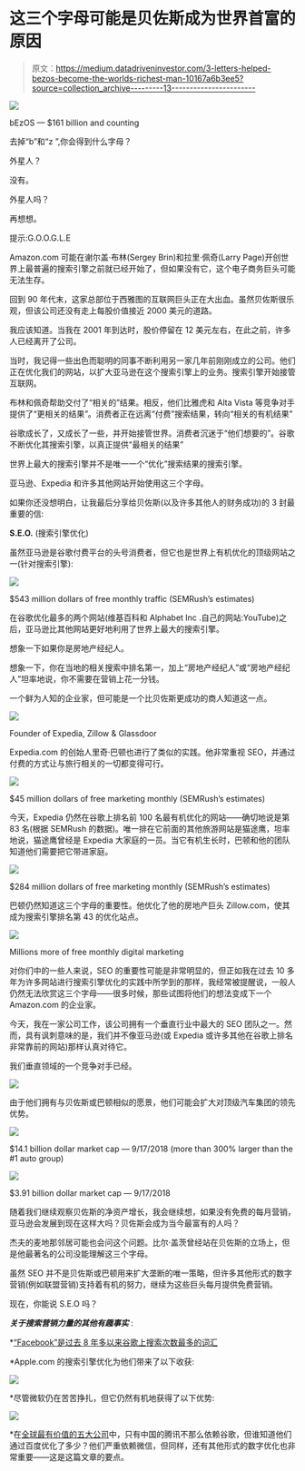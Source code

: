 # 这三个字母可能是贝佐斯成为世界首富的原因

> 原文：<https://medium.datadriveninvestor.com/3-letters-helped-bezos-become-the-worlds-richest-man-10167a6b3ee5?source=collection_archive---------13----------------------->

![](img/5d9ac2f04ca6bdb63a604058083b3119.png)

bEzOS — $161 billion and counting

去掉“b”和“z ”,你会得到什么字母？

外星人？

没有。

外星人吗？

再想想。

提示:G.O.O.G.L.E

Amazon.com 可能在谢尔盖·布林(Sergey Brin)和拉里·佩奇(Larry Page)开创世界上最普遍的搜索引擎之前就已经开始了，但如果没有它，这个电子商务巨头可能无法生存。

回到 90 年代末，这家总部位于西雅图的互联网巨头正在大出血。虽然贝佐斯很乐观，但该公司还没有走上每股价值接近 2000 美元的道路。

我应该知道。当我在 2001 年到达时，股价停留在 12 美元左右，在此之前，许多人已经离开了公司。

当时，我记得一些出色而聪明的同事不断利用另一家几年前刚刚成立的公司。他们正在优化我们的网站，以扩大亚马逊在这个搜索引擎上的业务。搜索引擎开始接管互联网。

布林和佩奇帮助交付了“相关的”结果。相反，他们比雅虎和 Alta Vista 等竞争对手提供了“更相关的结果”。消费者正在远离“付费”搜索结果，转向“相关的有机结果”

谷歌成长了，又成长了一些，并开始接管世界。消费者沉迷于“他们想要的”。谷歌不断优化其搜索引擎，以真正提供“最相关的结果”

世界上最大的搜索引擎并不是唯一一个“优化”搜索结果的搜索引擎。

亚马逊、Expedia 和许多其他网站开始使用这三个字母。

如果你还没想明白，让我最后分享给贝佐斯(以及许多其他人的财务成功)的 3 封最重要的信:

**S.E.O.** (搜索引擎优化)

虽然亚马逊是谷歌付费平台的头号消费者，但它也是世界上有机优化的顶级网站之一(针对搜索引擎):

![](img/63e5293c81ec19c2884137c0b39f06c6.png)

$543 million dollars of free monthly traffic (SEMRush’s estimates)

在谷歌优化最多的两个网站(维基百科和 Alphabet Inc .自己的网站:YouTube)之后，亚马逊比其他网站更好地利用了世界上最大的搜索引擎。

想象一下如果你是房地产经纪人。

想象一下，你在当地的相关搜索中排名第一，加上“房地产经纪人”或“房地产经纪人”坦率地说，你不需要在营销上花一分钱。

一个鲜为人知的企业家，但可能是一个比贝佐斯更成功的商人知道这一点。

![](img/2ad8eafacd306335e4b626135a44f0d7.png)

Founder of Expedia, Zillow & Glassdoor

Expedia.com 的创始人里奇·巴顿也进行了类似的实践。他非常重视 SEO，并通过付费的方式让与旅行相关的一切都变得可行。

![](img/de7cee48f5a9fddd5cbc6172e84773a9.png)

$45 million dollars of free marketing monthly (SEMRush’s estimates)

今天，Expedia 仍然在谷歌上排名前 100 名最有机优化的网站——确切地说是第 83 名(根据 SEMRush 的数据)。唯一排在它前面的其他旅游网站是猫途鹰，坦率地说，猫途鹰曾经是 Expedia 大家庭的一员。当它有机生长时，巴顿和他的团队知道他们需要把它带进家庭。

![](img/561183436cbf67564fad242ec862b119.png)

$284 million dollars of free marketing monthly (SEMRush’s estimates)

巴顿仍然知道这三个字母的重要性。他优化了他的房地产巨头 Zillow.com，使其成为搜索引擎排名第 43 的优化站点。

![](img/2b8dc110929487eb3545e6cbe729b876.png)

Millions more of free monthly digital marketing

对你们中的一些人来说，SEO 的重要性可能是非常明显的，但正如我在过去 10 多年为许多网站进行搜索引擎优化的实践中所学到的那样，我经常被提醒说，一般人仍然无法欣赏这三个字母——很多时候，那些试图将他们的想法变成下一个 Amazon.com 的企业家。

今天，我在一家公司工作，该公司拥有一个垂直行业中最大的 SEO 团队之一。然而，具有讽刺意味的是，我们并不像亚马逊(或 Expedia 或许多其他在谷歌上排名非常靠前的网站)那样认真对待它。

我们垂直领域的一个竞争对手已经。

![](img/9fc844900dee379c7f6b3e71b9844d62.png)

由于他们拥有与贝佐斯或巴顿相似的愿景，他们可能会扩大对顶级汽车集团的领先优势。

![](img/a84c55a458f709505b72cab596e69b46.png)

$14.1 billion dollar market cap — 9/17/2018 (more than 300% larger than the #1 auto group)

![](img/edbae5af66fb5cf5c430418addb0ed09.png)

$3.91 billion dollar market cap — 9/17/2018

随着我们继续观察贝佐斯的净资产增长，我会继续想，如果没有免费的每月营销，亚马逊会发展到现在这样大吗？贝佐斯会成为当今最富有的人吗？

杰夫的麦地那邻居可能也会问这个问题。比尔·盖茨曾经站在贝佐斯的立场上，但是他最著名的公司没能理解这三个字母。

虽然 SEO 并不是贝佐斯或巴顿用来扩大垄断的唯一策略，但许多其他形式的数字营销(例如联盟营销)支持着有机的努力，继续为这些巨头每月提供免费营销。

现在，你能说 S.E.O 吗？

***关于搜索营销力量的其他有趣事实*** :

*[“Facebook”是过去 8 年多以来谷歌上搜索次数最多的词汇](https://seattleorganicseo.com/2014-top-google-searches-most-popular-keywords-on-the-internet/)

*Apple.com 的搜索引擎优化为他们带来了以下收获:

![](img/aa18e2233a653e04e5254cffcd8707b5.png)

*尽管微软仍在苦苦挣扎，但它仍然有机地获得了以下优势:

![](img/52a9692034096e9e3b5a4cab4ba003e0.png)

*在[全球最有价值的五大公司](http://fortune.com/2018/02/15/amazon-microsoft-third-most-valuable-company/)中，只有中国的腾讯不那么依赖谷歌，但谁知道他们通过百度优化了多少？他们严重依赖微信，但同样，还有其他形式的数字优化也非常重要——这是这篇文章的要点。